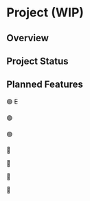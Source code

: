 # Project (WIP)

## Overview


## Project Status



## Planned Features

🟢 ~~E~~ 

🟢 

🟢 

🔴 

🔴 

🔴 

🔴 

####
